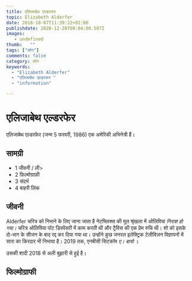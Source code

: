 ```yaml
---
title: एलिजाबेथ एल्डरफर 
topic: Elizabeth Alderfer
date: 2018-10-07T11:39:22+02:00
publishdate: 2020-12-20T08:04:00.507Z
images: 
   - undefined
thumb:   ""
tags: ["लोग"]
comments: false
category: लोग
keywords: 
  - "Elizabeth Alderfer"
  - "एलिजाबेथ एल्डरफर "
  - "information"

---
```

<h1> एलिजाबेथ एल्डरफेर </h1> <p> एलिजाबेथ एल्डरफेर (जन्म 5 फरवरी, 1986) एक अमेरिकी अभिनेत्री हैं। </p> <h2> सामग्री </h2> <ul> <li> 1 जीवनी / ली> <li> 2 फ़िल्मोग्राफ़ी </li> <li> 3 संदर्भ </li> <li> 4 बाहरी लिंक </li> </ul> <h2> जीवनी </h2> <p> Alderfer चरित्र को निभाने के लिए जाना जाता है नेटफ्लिक्स की मूल श्रृंखला में ओलिविया <i> निराश हो गया। </i> चरित्र ओलिविया पॉट डिस्पेंसरी में काम करती थी और ट्रैविस की एक प्रेम रुचि थी। शो को इसके दो-भाग के सीजन के बाद रद्द कर दिया गया था। उन्होंने कुछ जनरल इलेक्ट्रिक टेलीविज़न विज्ञापनों में सारा का किरदार भी निभाया है। 2019 तक, एनबीसी सिटकॉम <i> ए। बायो </i>। </p> <p> उसकी शादी 2018 से अली बुझारी से हुई है। </p> <h2> फिल्मोग्राफी </h2> 